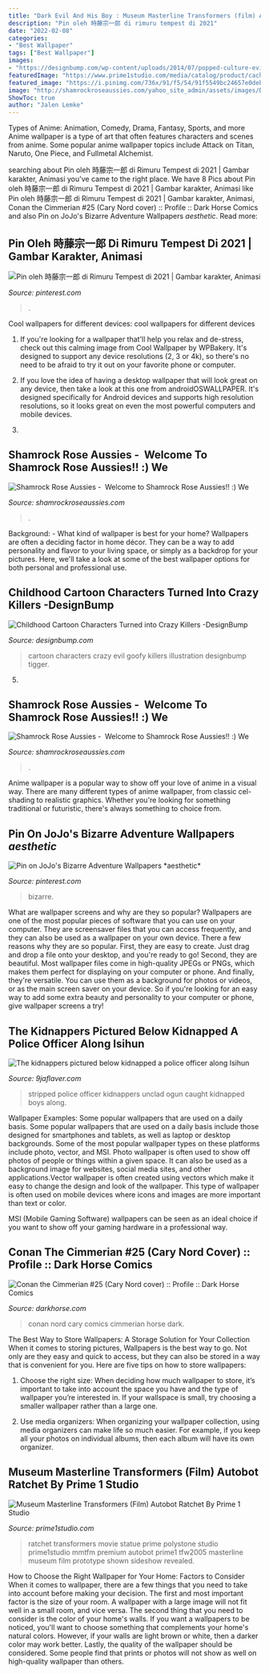 ```yaml
---
title: "Dark Evil And His Boy : Museum Masterline Transformers (film) Autobot Ratchet By Prime 1 Studio"
description: "Pin oleh 時藤宗一郎 di rimuru tempest di 2021"
date: "2022-02-08"
categories:
- "Best Wallpaper"
tags: ["Best Wallpaper"]
images:
- "https://designbump.com/wp-content/uploads/2014/07/popped-culture-evil-cartoon-characters-illustration-dan-luvisi-4-668x1024.jpg"
featuredImage: "https://www.prime1studio.com/media/catalog/product/cache/1/thumbnail/9df78eab33525d08d6e5fb8d27136e95/m/m/mmtfm-13-en_11.jpg"
featured_image: "https://i.pinimg.com/736x/91/f5/54/91f5549bc24657e0deb3c22eef9028ef.jpg"
image: "http://shamrockroseaussies.com/yahoo_site_admin/assets/images/DSC_0591.13110829_std.jpg"
ShowToc: true
author: "Jalen Lemke"
---
```



Types of Anime: Animation, Comedy, Drama, Fantasy, Sports, and more
Anime wallpaper is a type of art that often features characters and scenes from anime. Some popular anime wallpaper topics include Attack on Titan, Naruto, One Piece, and Fullmetal Alchemist.

	

		
searching about Pin oleh 時藤宗一郎 di Rimuru Tempest di 2021 | Gambar karakter, Animasi you've came to the right place. We have 8 Pics about Pin oleh 時藤宗一郎 di Rimuru Tempest di 2021 | Gambar karakter, Animasi like Pin oleh 時藤宗一郎 di Rimuru Tempest di 2021 | Gambar karakter, Animasi, Conan the Cimmerian #25 (Cary Nord cover) :: Profile :: Dark Horse Comics and also Pin on JoJo&#039;s Bizarre Adventure Wallpapers *aesthetic*. Read more:
		
    
## Pin Oleh 時藤宗一郎 Di Rimuru Tempest Di 2021 | Gambar Karakter, Animasi

<img loading=lazy src="https://i.pinimg.com/736x/91/f5/54/91f5549bc24657e0deb3c22eef9028ef.jpg" onerror="this.onerror=null;this.src='https://tse4.mm.bing.net/th?id=OIP.gNQPFFWJAIpOVCxvkIVEkwHaKF&amp;pid=15.1';" alt="Pin oleh 時藤宗一郎 di Rimuru Tempest di 2021 | Gambar karakter, Animasi">

_Source: pinterest.com_

>. 

	

Cool wallpapers for different devices:
cool wallpapers for different devices 

1. If you're looking for a wallpaper that'll help you relax and de-stress, check out this calming image from Cool Wallpaper by WPBakery. It's designed to support any device resolutions (2, 3 or 4k), so there's no need to be afraid to try it out on your favorite phone or computer.

2. If you love the idea of having a desktop wallpaper that will look great on any device, then take a look at this one from androidOSWALLPAPER. It's designed specifically for Android devices and supports high resolution resolutions, so it looks great on even the most powerful computers and mobile devices.

3.

    
## Shamrock Rose Aussies - ﻿﻿﻿ Welcome To Shamrock Rose Aussies!! :) We

<img loading=lazy src="http://shamrockroseaussies.com/yahoo_site_admin/assets/images/DSC_0591.13110829_std.jpg" onerror="this.onerror=null;this.src='https://tse3.mm.bing.net/th?id=OIP.GSv0txSMh7XlJMhdFJEPMAHaF3&amp;pid=15.1';" alt="Shamrock Rose Aussies - ﻿﻿﻿ Welcome to Shamrock Rose Aussies!! :) We">

_Source: shamrockroseaussies.com_

>. 

	

Background: - What kind of wallpaper is best for your home?
Wallpapers are often a deciding factor in home décor. They can be a way to add personality and flavor to your living space, or simply as a backdrop for your pictures. Here, we'll take a look at some of the best wallpaper options for both personal and professional use.

    
## Childhood Cartoon Characters Turned Into Crazy Killers -DesignBump

<img loading=lazy src="https://designbump.com/wp-content/uploads/2014/07/popped-culture-evil-cartoon-characters-illustration-dan-luvisi-4-668x1024.jpg" onerror="this.onerror=null;this.src='https://tse4.mm.bing.net/th?id=OIP.gK0y4BcBcW2OZyHoPcs0rwHaLW&amp;pid=15.1';" alt="Childhood Cartoon Characters Turned into Crazy Killers -DesignBump">

_Source: designbump.com_

>cartoon characters crazy evil goofy killers illustration designbump tigger. 

	

5.

    
## Shamrock Rose Aussies - ﻿﻿﻿ Welcome To Shamrock Rose Aussies!! :) We

<img loading=lazy src="http://shamrockroseaussies.com/yahoo_site_admin/assets/images/DSC_0147.83222412_std.JPG" onerror="this.onerror=null;this.src='https://tse3.mm.bing.net/th?id=OIP.COBNMtWg1s3l-nPXNGFJGgHaE9&amp;pid=15.1';" alt="Shamrock Rose Aussies - ﻿﻿﻿ Welcome to Shamrock Rose Aussies!! :) We">

_Source: shamrockroseaussies.com_

>. 

	

Anime wallpaper is a popular way to show off your love of anime in a visual way. There are many different types of anime wallpaper, from classic cel-shading to realistic graphics. Whether you're looking for something traditional or futuristic, there's always something to choice from.

    
## Pin On JoJo&#039;s Bizarre Adventure Wallpapers *aesthetic*

<img loading=lazy src="https://i.pinimg.com/736x/cc/e7/93/cce793d90f21f086036955b15e4a94be.jpg" onerror="this.onerror=null;this.src='https://tse3.mm.bing.net/th?id=OIP.PtdAaYnLslW65EBlD8HS_QHaNK&amp;pid=15.1';" alt="Pin on JoJo&#039;s Bizarre Adventure Wallpapers *aesthetic*">

_Source: pinterest.com_

>bizarre. 

	

What are wallpaper screens and why are they so popular?
Wallpapers are one of the most popular pieces of software that you can use on your computer. They are screensaver files that you can access frequently, and they can also be used as a wallpaper on your own device. There a few reasons why they are so popular. First, they are easy to create. Just drag and drop a file onto your desktop, and you're ready to go! Second, they are beautiful. Most wallpaper files come in high-quality JPEGs or PNGs, which makes them perfect for displaying on your computer or phone. And finally, they're versatile. You can use them as a background for photos or videos, or as the main screen saver on your device. So if you're looking for an easy way to add some extra beauty and personality to your computer or phone, give wallpaper screens a try!

    
## The Kidnappers Pictured Below Kidnapped A Police Officer Along Isihun

<img loading=lazy src="https://9jaflaver.com/wp-content/uploads/2017/07/Kidnappers-Of-Police-Officer-In-Ogun-Caught-Stripped-Unclad-By-Police1.jpg" onerror="this.onerror=null;this.src='https://tse4.mm.bing.net/th?id=OIP.DBAelub4Oyq4rzxjmbe86wHaLK&amp;pid=15.1';" alt="The kidnappers pictured below kidnapped a police officer along Isihun">

_Source: 9jaflaver.com_

>stripped police officer kidnappers unclad ogun caught kidnapped boys along. 

	

Wallpaper Examples: Some popular wallpapers that are used on a daily basis.
Some popular wallpapers that are used on a daily basis include those designed for smartphones and tablets, as well as laptop or desktop backgrounds. Some of the most popular wallpaper types on these platforms include photo, vector, and MSI. 
Photo wallpaper is often used to show off photos of people or things within a given space. It can also be used as a background image for websites, social media sites, and other applications.Vector wallpaper is often created using vectors which make it easy to change the design and look of the wallpaper. This type of wallpaper is often used on mobile devices where icons and images are more important than text or color. 

MSI (Mobile Gaming Software) wallpapers can be seen as an ideal choice if you want to show off your gaming hardware in a professional way.

    
## Conan The Cimmerian #25 (Cary Nord Cover) :: Profile :: Dark Horse Comics

<img loading=lazy src="http://d2lzb5v10mb0lj.cloudfront.net/common/salestools/previews/conantc25/conantc25p1.jpg" onerror="this.onerror=null;this.src='https://tse2.mm.bing.net/th?id=OIP.ukRebjg0Pxpr2kgRsU61sgHaLS&amp;pid=15.1';" alt="Conan the Cimmerian #25 (Cary Nord cover) :: Profile :: Dark Horse Comics">

_Source: darkhorse.com_

>conan nord cary comics cimmerian horse dark. 

	

The Best Way to Store Wallpapers: A Storage Solution for Your Collection
When it comes to storing pictures, Wallpapers is the best way to go. Not only are they easy and quick to access, but they can also be stored in a way that is convenient for you. Here are five tips on how to store wallpapers:
1) Choose the right size: When deciding how much wallpaper to store, it’s important to take into account the space you have and the type of wallpaper you’re interested in. If your wallspace is small, try choosing a smaller wallpaper rather than a large one.

2) Use media organizers: When organizing your wallpaper collection, using media organizers can make life so much easier. For example, if you keep all your photos on individual albums, then each album will have its own organizer.

    
## Museum Masterline Transformers (Film) Autobot Ratchet By Prime 1 Studio

<img loading=lazy src="https://www.prime1studio.com/media/catalog/product/cache/1/thumbnail/9df78eab33525d08d6e5fb8d27136e95/m/m/mmtfm-13-en_11.jpg" onerror="this.onerror=null;this.src='https://tse2.mm.bing.net/th?id=OIP.LRxSUtasDTY2i9uQYKKnwAHaKe&amp;pid=15.1';" alt="Museum Masterline Transformers (Film) Autobot Ratchet By Prime 1 Studio">

_Source: prime1studio.com_

>ratchet transformers movie statue prime polystone studio prime1studio mmtfm premium autobot prime1 tfw2005 masterline museum film prototype shown sideshow revealed. 

	

How to Choose the Right Wallpaper for Your Home: Factors to Consider
When it comes to wallpaper, there are a few things that you need to take into account before making your decision. The first and most important factor is the size of your room. A wallpaper with a large image will not fit well in a small room, and vice versa. 
The second thing that you need to consider is the color of your home's walls. If you want a wallpapers to be noticed, you'll want to choose something that complements your home's natural colors. However, if your walls are light brown or white, then a darker color may work better. 
Lastly, the quality of the wallpaper should be considered. Some people find that prints or photos will not show as well on high-quality wallpaper than others.

